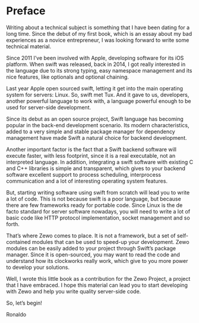 # Preface

Writing about a technical subject is something that I have been dating for a
long time. Since the debut of my first book, which is an essay about my bad
experiences as a novice entrepreneur, I was looking forward to write some
technical material.

Since 2011 I’ve been involved with Apple, developing software for its iOS
platform. When swift was released, back in 2014, I got really interested in the
language due to its strong typing, easy namespace management and its nice
features, like optionals and optional chaining.

Last year Apple open sourced swift, letting it get into the main operating
system for servers: Linux. So, swift met Tux. And it gave to us, developers,
another powerful language to work with, a language powerful enough to be used
for server-side development.

Since its debut as an open source project, Swift language has becoming popular
in the back-end development scenario. Its modern characteristics, added to a
very simple and stable package manager for dependency management have made Swift
a natural choice for backend development.

Another important factor is the fact that a Swift backend software will execute
faster, with less footprint, since it is a real executable, not an interpreted
language. In addition, integrating a swift software with existing C and C++
libraries is simple and transparent, which gives to your backend software
excellent support to process scheduling, interprocess communication and a lot of
interesting operating system features.

But, starting writing software using swift from scratch will lead you to write a
lot of code. This is not because swift is a poor language, but because there are
few frameworks ready for portable code. Since Linux is the de facto standard for
server software nowadays, you will need to write a lot of basic code like HTTP
protocol implementation, socket management and so forth.

That’s where Zewo comes to place. It is not a framework, but a set of
self-contained modules that can be used to speed-up your development. Zewo
modules can be easily added to your project through Swift’s package
manager. Since it is open-sourced, you may want to read the code and understand
how its clockworks really work, which give to you more power to develop your
solutions.

Well, I wrote this little book as a contribution for the Zewo Project, a project
that I have embraced. I hope this material can lead you to start developing with
Zewo and help you write quality server-side code.

So, let’s begin!

Ronaldo
